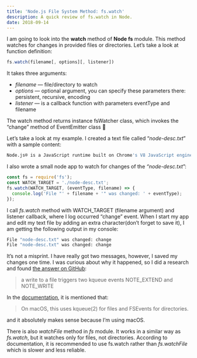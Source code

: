 ```yaml
---
title: 'Node.js File System Method: fs.watch'
description: A quick review of fs.watch in Node.
date: 2018-09-14
---
```


I am going to look into the **watch** method of **Node fs** module. This method watches for changes in provided files or directories. Let’s take a look at function definition:

```js
fs.watch(filename[, options][, listener])
```

It takes three arguments:

- _filename_ — file/directory to watch
- _options_ — optional argument, you can specify these parameters there: persistent, recursive, encoding
- _listener_ — is a callback function with parameters eventType and filename

The watch method returns instance fsWatcher class, which invokes the “change” method of EventEmitter class 🤔

Let’s take a look at my example. I created a text file called “_node-desc.txt_” with a sample content:<br/>

```sh
Node.js® is a JavaScript runtime built on Chrome's V8 JavaScript engine.
```

I also wrote a small node app to watch for changes of the _“node-desc.txt_”:

```js
const fs = require('fs');
const WATCH_TARGET = './node-desc.txt';
fs.watch(WATCH_TARGET, (eventType, filename) => {
  console.log('File "' + filename + '" was changed: ' + eventType);
});
```

I call _fs.watch_ method with WATCH_TARGET (filename argument) and listener callback, where I log occurred “change” event. When I start my app and edit my text file by adding an extra character(don’t forget to save it), I am getting the following output in my console:

```sh
File "node-desc.txt" was changed: change
File "node-desc.txt" was changed: change
```

It’s not a misprint. I have really got two messages, however, I saved my changes one time. I was curious about why it happened, so I did a research and found <a href="https://github.com/nodejs/node-v0.x-archive/issues/2054#issuecomment-8686322" target="_blank" rel="noopener noreferrer">the answer on GitHub</a>:

> a write to a file triggers two kqueue events NOTE_EXTEND and NOTE_WRITE

In the <a href="https://nodejs.org/api/fs.html#fs_availability" target="_blank" rel="noopener noreferrer">documentation</a>, it is mentioned that:

> On macOS, this uses kqueue(2) for files and FSEvents for directories.

and it absolutely makes sense because I’m using macOS.

There is also _watchFile_ method in _fs_ module. It works in a similar way as _fs.watch_, but it watches only for files, not directories. According to documentation, it is recommended to use fs.watch rather than _fs.watchFile_ which is slower and less reliable.
